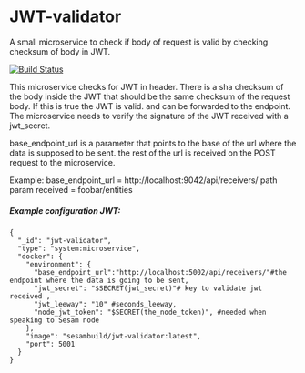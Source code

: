 # JWT-validator

A small microservice to check if body of request is valid by checking checksum of body in JWT.

[![Build Status](https://travis-ci.org/sesam-community/jwt-valdator.svg?branch=master)](https://travis-ci.org/sesam-community/jwt-validator)

This microservice checks for JWT in header.
There is a sha checksum of the body inside the JWT that should be the same checksum of the request body. If this is true the JWT is valid. and can be forwarded to the endpoint.
The microservice needs to verify the signature of the JWT received with a jwt_secret.

base_endpoint_url is a parameter that points to the base of the url where the data is supposed to be sent.
the rest of the url is received on the POST request to the microservice.

Example:
base_endpoint_url = http://localhost:9042/api/receivers/
path param received = foobar/entities

##### Example configuration JWT:

```
{
  "_id": "jwt-validator",
  "type": "system:microservice",
  "docker": {
    "environment": {
      "base_endpoint_url":"http://localhost:5002/api/receivers/"#the endpoint where the data is going to be sent,
      "jwt_secret": "$SECRET(jwt_secret)"# key to validate jwt received ,
      "jwt_leeway": "10" #seconds_leeway,
      "node_jwt_token": "$SECRET(the_node_token)", #needed when speaking to Sesam node
    },
    "image": "sesambuild/jwt-validator:latest",
    "port": 5001
  }
}
```
